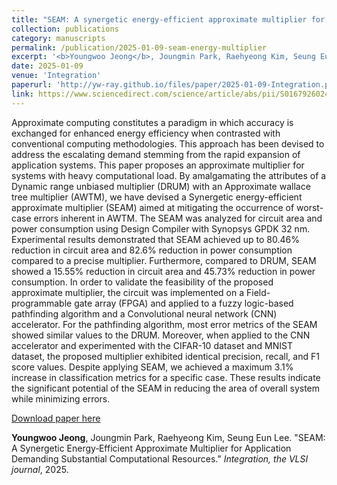 ```yaml
---
title: "SEAM: A synergetic energy‑efficient approximate multiplier for application demanding substantial computational resources"
collection: publications
category: manuscripts
permalink: /publication/2025-01-09-seam-energy-multiplier
excerpt: '<b>Youngwoo Jeong</b>, Joungmin Park, Raehyeong Kim, Seung Eun Lee. &quot;SEAM: A Synergetic Energy‑Efficient Approximate Multiplier for Application Demanding Substantial Computational Resources.&quot; <i>Integration, the VLSI journal</i>, 2025.'
date: 2025-01-09
venue: 'Integration'
paperurl: 'http://yw-ray.github.io/files/paper/2025-01-09-Integration.pdf'
link: https://www.sciencedirect.com/science/article/abs/pii/S0167926024002013
---
```

Approximate computing constitutes a paradigm in which accuracy is exchanged for enhanced energy efficiency when contrasted with conventional computing methodologies. This approach has been devised to address the escalating demand stemming from the rapid expansion of application systems. This paper proposes an approximate multiplier for systems with heavy computational load. By amalgamating the attributes of a Dynamic range unbiased multiplier (DRUM) with an Approximate wallace tree multiplier (AWTM), we have devised a Synergetic energy-efficient approximate multiplier (SEAM) aimed at mitigating the occurrence of worst-case errors inherent in AWTM. The SEAM was analyzed for circuit area and power consumption using Design Compiler with Synopsys GPDK 32 nm. Experimental results demonstrated that SEAM achieved up to 80.46% reduction in circuit area and 82.6% reduction in power consumption compared to a precise multiplier. Furthermore, compared to DRUM, SEAM showed a 15.55% reduction in circuit area and 45.73% reduction in power consumption. In order to validate the feasibility of the proposed approximate multiplier, the circuit was implemented on a Field-programmable gate array (FPGA) and applied to a fuzzy logic-based pathfinding algorithm and a Convolutional neural network (CNN) accelerator. For the pathfinding algorithm, most error metrics of the SEAM showed similar values to the DRUM. Moreover, when applied to the CNN accelerator and experimented with the CIFAR-10 dataset and MNIST dataset, the proposed multiplier exhibited identical precision, recall, and F1 score values. Despite applying SEAM, we achieved a maximum 3.1% increase in classification metrics for a specific case. These results indicate the significant potential of the SEAM in reducing the area of overall system while minimizing errors.

<a href='http://yw-ray.github.io/files/paper/2025-01-09-Integration.pdf'>Download paper here</a>

<b>Youngwoo Jeong</b>, Joungmin Park, Raehyeong Kim, Seung Eun Lee. &quot;SEAM: A Synergetic Energy‑Efficient Approximate Multiplier for Application Demanding Substantial Computational Resources.&quot; <i>Integration, the VLSI journal</i>, 2025.
